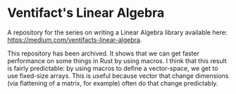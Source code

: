 # Ventifact's Linear Algebra
A repository for the series on writing a Linear Algebra library available here: https://medium.com/ventifacts-linear-algebra.

This repository has been archived. It shows that we can get faster performance on some things in Rust by using macros. I think that this result is fairly predictable: by using macros to define a vector-space, we get to use fixed-size arrays. This is useful because vector that change dimensions (via flattening of a matrix, for example) often do that change predictably. 
